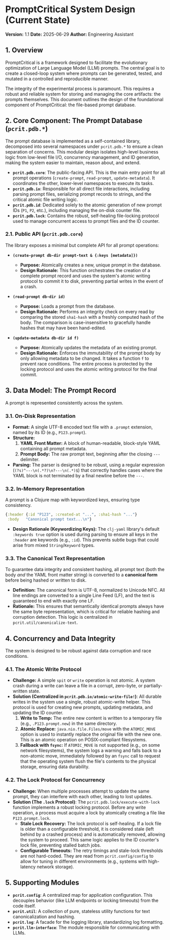 # PromptCritical System Design (Current State)

**Version:** 1.1
**Date:** 2025-06-29
**Author:** Engineering Assistant

## 1. Overview

PromptCritical is a framework designed to facilitate the evolutionary optimization of Large Language Model (LLM) prompts. The central goal is to create a closed-loop system where prompts can be generated, tested, and mutated in a controlled and reproducible manner.

The integrity of the experimental process is paramount. This requires a robust and reliable system for storing and managing the core artifacts: the prompts themselves. This document outlines the design of the foundational component of PromptCritical: the file-based prompt database.

## 2. Core Component: The Prompt Database (`pcrit.pdb.*`)

The prompt database is implemented as a self-contained library, decomposed into several namespaces under `pcrit.pdb.*` to ensure a clean separation of concerns. This modular design isolates high-level business logic from low-level file I/O, concurrency management, and ID generation, making the system easier to maintain, reason about, and extend.

*   **`pcrit.pdb.core`**: The public-facing API. This is the main entry point for all prompt operations (`create-prompt`, `read-prompt`, `update-metadata`). It coordinates the other, lower-level namespaces to execute its tasks.
*   **`pcrit.pdb.io`**: Responsible for all direct file interactions, including parsing prompt files, serializing prompt records to strings, and the critical atomic file writing logic.
*   **`pcrit.pdb.id`**: Dedicated solely to the atomic generation of new prompt IDs (`P1`, `P2`, etc.), including managing the on-disk counter file.
*   **`pcrit.pdb.lock`**: Contains the robust, self-healing file-locking protocol used to manage concurrent access to prompt files and the ID counter.

### 2.1. Public API (`pcrit.pdb.core`)

The library exposes a minimal but complete API for all prompt operations:

*   **`(create-prompt db-dir prompt-text & {:keys [metadata]})`**
    *   **Purpose:** Atomically creates a new, unique prompt in the database.
    *   **Design Rationale:** This function orchestrates the creation of a complete prompt record and uses the system's atomic writing protocol to commit it to disk, preventing partial writes in the event of a crash.

*   **`(read-prompt db-dir id)`**
    *   **Purpose:** Loads a prompt from the database.
    *   **Design Rationale:** Performs an integrity check on every read by comparing the stored `sha1-hash` with a freshly computed hash of the body. The comparison is case-insensitive to gracefully handle hashes that may have been hand-edited.

*   **`(update-metadata db-dir id f)`**
    *   **Purpose:** Atomically updates the metadata of an existing prompt.
    *   **Design Rationale:** Enforces the immutability of the prompt body by only allowing metadata to be changed. It takes a function `f` to prevent race conditions. The entire process is protected by the locking protocol and uses the atomic writing protocol for the final commit.

## 3. Data Model: The Prompt Record

A prompt is represented consistently across the system.

### 3.1. On-Disk Representation

*   **Format:** A single UTF-8 encoded text file with a `.prompt` extension, named by its ID (e.g., `P123.prompt`).
*   **Structure:**
    1.  **YAML Front Matter:** A block of human-readable, block-style YAML containing all prompt metadata.
    2.  **Prompt Body:** The raw prompt text, beginning after the closing `---` delimiter.
*   **Parsing:** The parser is designed to be robust, using a regular expression (`(?s)^---\n(.*?)\n?---\n(.*)$`) that correctly handles cases where the YAML block is not terminated by a final newline before the `---`.

### 3.2. In-Memory Representation

A prompt is a Clojure map with keywordized keys, ensuring type consistency.

```clojure
{:header {:id "P123", :created-at "...", :sha1-hash "..."}
 :body   "Canonical prompt text...\n"}
```

*   **Design Rationale (Keywordizing Keys):** The `clj-yaml` library's default `:keywords true` option is used during parsing to ensure all keys in the `:header` are keywords (e.g., `:id`). This prevents subtle bugs that could arise from mixed `String`/`Keyword` types.

### 3.3. The Canonical Text Representation

To guarantee data integrity and consistent hashing, all prompt text (both the body *and* the YAML front matter string) is converted to a **canonical form** before being hashed or written to disk.

*   **Definition:** The canonical form is UTF-8, normalized to Unicode NFC. All line endings are converted to a single Line Feed (LF), and the text is guaranteed to end with exactly one LF.
*   **Rationale:** This ensures that semantically identical prompts always have the same byte representation, which is critical for reliable hashing and corruption detection. This logic is centralized in `pcrit.util/canonicalize-text`.

## 4. Concurrency and Data Integrity

The system is designed to be robust against data corruption and race conditions.

### 4.1. The Atomic Write Protocol

*   **Challenge:** A simple `spit` or `write` operation is not atomic. A system crash during a write can leave a file in a corrupt, zero-byte, or partially-written state.
*   **Solution (Centralized in `pcrit.pdb.io/atomic-write-file!`)**: All durable writes in the system use a single, robust atomic-write helper. This protocol is used for creating new prompts, updating metadata, and updating the ID counter.
    1.  **Write to Temp:** The entire new content is written to a temporary file (e.g., `.P123.prompt.new`) in the same directory.
    2.  **Atomic Replace:** `java.nio.file.Files/move` with the `ATOMIC_MOVE` option is used to instantly replace the original file with the new one. This is an atomic operation on POSIX-compliant filesystems.
    3.  **Fallback with `fsync`:** If `ATOMIC_MOVE` is not supported (e.g., on some network filesystems), the system logs a warning and falls back to a non-atomic move, immediately followed by an `fsync` call to request that the operating system flush the file's contents to the physical storage, ensuring data durability.

### 4.2. The Lock Protocol for Concurrency

*   **Challenge:** When multiple processes attempt to update the same prompt, they can interfere with each other, leading to lost updates.
*   **Solution (The `.lock` Protocol)**: The `pcrit.pdb.lock/execute-with-lock` function implements a robust locking protocol. Before any write operation, a process must acquire a lock by atomically creating a file like `P123.prompt.lock`.
    *   **Stale Lock Recovery:** The lock protocol is self-healing. If a lock file is older than a configurable threshold, it is considered stale (left behind by a crashed process) and is automatically removed, allowing the system to proceed. This same logic applies to the ID counter's lock file, preventing stalled batch jobs.
    *   **Configurable Timeouts:** The retry timings and stale-lock thresholds are not hard-coded. They are read from `pcrit.config/config` to allow for tuning in different environments (e.g., systems with high-latency network storage).

## 5. Supporting Modules

*   **`pcrit.config`**: A centralized map for application configuration. This decouples behavior (like LLM endpoints or locking timeouts) from the code itself.
*   **`pcrit.util`**: A collection of pure, stateless utility functions for text canonicalization and hashing.
*   **`pcrit.log`**: A facade for the logging library, standardizing log formatting.
*   **`pcrit.llm-interface`**: The module responsible for communicating with LLMs.
